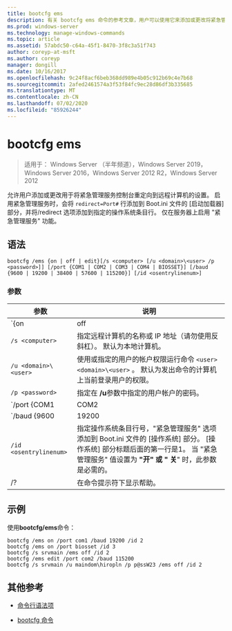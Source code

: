 ```yaml
---
title: bootcfg ems
description: 有关 bootcfg ems 命令的参考文章，用户可以使用它来添加或更改将紧急管理服务控制台重定向到远程计算机的设置。
ms.prod: windows-server
ms.technology: manage-windows-commands
ms.topic: article
ms.assetid: 57abdc50-c64a-45f1-8470-3f8c3a51f743
author: coreyp-at-msft
ms.author: coreyp
manager: dongill
ms.date: 10/16/2017
ms.openlocfilehash: 9c24f8acf6beb368dd989e4b05c912b69c4e7b68
ms.sourcegitcommit: 2afed2461574a3f53f84fc9ec28d86df3b335685
ms.translationtype: MT
ms.contentlocale: zh-CN
ms.lasthandoff: 07/02/2020
ms.locfileid: "85926244"
---
```

# <a name="bootcfg-ems"></a>bootcfg ems

> 适用于： Windows Server （半年频道），Windows Server 2019，Windows Server 2016，Windows Server 2012 R2，Windows Server 2012

允许用户添加或更改用于将紧急管理服务控制台重定向到远程计算机的设置。 启用紧急管理服务时，会将 `redirect=Port#` 行添加到 Boot.ini 文件的 [启动加载器] 部分，并将/redirect 选项添加到指定的操作系统条目行。 仅在服务器上启用 "紧急管理服务" 功能。

## <a name="syntax"></a>语法

```
bootcfg /ems {on | off | edit}[/s <computer> [/u <domain>\<user> /p <password>]] [/port {COM1 | COM2 | COM3 | COM4 | BIOSSET}] [/baud {9600 | 19200 | 38400 | 57600 | 115200}] [/id <osentrylinenum>]
```

### <a name="parameters"></a>参数

| 参数 | 说明 |
| --------- | ----------- |
| `{on | off | edit}` | 指定紧急管理服务重定向的值，包括：<ul><li>**基于.** 启用指定的远程输出 `<osentrylinenum>` 。 还会将/redirect 选项添加到指定的 <osentrylinenum> 和 `redirect=com<X>` [启动加载程序] 部分的设置。 的值 `com<X>` 由 **/port**参数设置。</li><li>**非.** 禁用到远程计算机的输出。 还将 <osentrylinenum> `redirect=com<X>` 从 [启动加载程序] 部分中删除指定的/redirect 选项和设置。</li><li>**编辑.** 允许通过更改 `redirect=com<X>` [启动加载程序] 部分中的设置来更改端口设置。 的值 `com<X>` 由 **/port**参数设置。</li></ul> |
| `/s <computer>` | 指定远程计算机的名称或 IP 地址（请勿使用反斜杠）。 默认为本地计算机。 |
| `/u <domain>\<user>`  | 使用或指定的用户的帐户权限运行命令 `<user>` `<domain>\<user>` 。 默认为发出命令的计算机上当前登录用户的权限。 |
| `/p <password>` | 指定在 **/u**参数中指定的用户帐户的密码。 |
| `/port {COM1 | COM2 | COM3 | COM4 | BIOSSET}` |  指定用于重定向的 COM 端口。 BIOSSET 参数指示紧急管理服务获取 BIOS 设置，以确定应使用哪个端口进行重定向。 如果禁用了远程管理的输出，请不要使用此参数。 |
| `/baud {9600 | 19200 | 38400 | 57600 | 115200}` | 指定用于重定向的波特率。 如果禁用了远程管理的输出，请不要使用此参数。 |
| `/id <osentrylinenum>` | 指定操作系统条目行号，"紧急管理服务" 选项添加到 Boot.ini 文件的 [操作系统] 部分。 [操作系统] 部分标题后面的第一行是1。 当 "紧急管理服务" 值设置为 **"开" 或 "** **关**" 时，此参数是必需的。 |
| /? | 在命令提示符下显示帮助。 |

## <a name="examples"></a>示例

使用**bootcfg/ems**命令：

```
bootcfg /ems on /port com1 /baud 19200 /id 2
bootcfg /ems on /port biosset /id 3
bootcfg /s srvmain /ems off /id 2
bootcfg /ems edit /port com2 /baud 115200
bootcfg /s srvmain /u maindom\hiropln /p p@ssW23 /ems off /id 2
```

## <a name="additional-references"></a>其他参考

- [命令行语法项](command-line-syntax-key.md)

- [bootcfg 命令](bootcfg.md)
